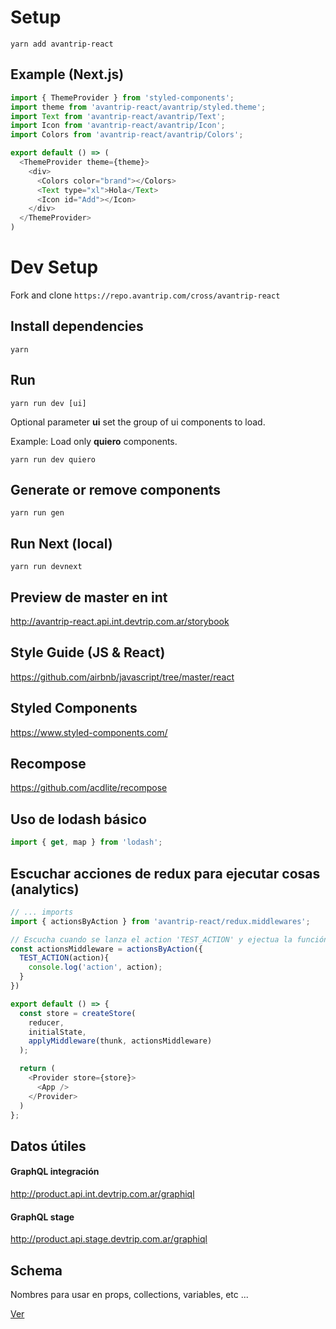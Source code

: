 # Setup
`yarn add avantrip-react`

## Example (Next.js)

```javascript
import { ThemeProvider } from 'styled-components';
import theme from 'avantrip-react/avantrip/styled.theme';
import Text from 'avantrip-react/avantrip/Text';
import Icon from 'avantrip-react/avantrip/Icon';
import Colors from 'avantrip-react/avantrip/Colors';

export default () => (
  <ThemeProvider theme={theme}>
    <div>
      <Colors color="brand"></Colors>
      <Text type="xl">Hola</Text>
      <Icon id="Add"></Icon>
    </div>
  </ThemeProvider>
)
```

# Dev Setup
Fork and clone `https://repo.avantrip.com/cross/avantrip-react`

## Install dependencies
`yarn`

## Run
`yarn run dev [ui]`

Optional parameter **ui** set the group of ui components to load.

Example: Load only **quiero** components.

`yarn run dev quiero`

## Generate or remove components
`yarn run gen`

## Run Next (local)
`yarn run devnext`

## Preview de master en int
http://avantrip-react.api.int.devtrip.com.ar/storybook

## Style Guide (JS & React)
https://github.com/airbnb/javascript/tree/master/react

## Styled Components
https://www.styled-components.com/

## Recompose
https://github.com/acdlite/recompose


## Uso de lodash básico
```javascript
import { get, map } from 'lodash';
```

## Escuchar acciones de redux para ejecutar cosas (analytics)
```javascript
// ... imports
import { actionsByAction } from 'avantrip-react/redux.middlewares';

// Escucha cuando se lanza el action 'TEST_ACTION' y ejectua la función asociada
const actionsMiddleware = actionsByAction({
  TEST_ACTION(action){
    console.log('action', action);
  }
})

export default () => {
  const store = createStore(
    reducer,
    initialState,
    applyMiddleware(thunk, actionsMiddleware)
  );

  return (
    <Provider store={store}>
      <App />
    </Provider>
  )
};

```

## Datos útiles

#### GraphQL integración
http://product.api.int.devtrip.com.ar/graphiql

#### GraphQL stage
http://product.api.stage.devtrip.com.ar/graphiql


## Schema
Nombres para usar en props, collections, variables, etc ...

[Ver](/SCHEMA.md)

